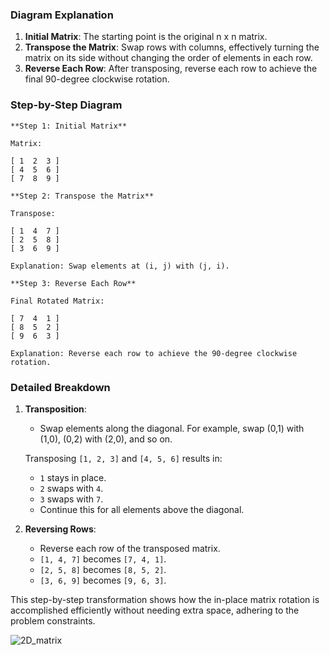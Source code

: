 ### Diagram Explanation

1. **Initial Matrix**: The starting point is the original n x n matrix.
2. **Transpose the Matrix**: Swap rows with columns, effectively turning the matrix on its side without changing the order of elements in each row.
3. **Reverse Each Row**: After transposing, reverse each row to achieve the final 90-degree clockwise rotation.

### Step-by-Step Diagram

```
**Step 1: Initial Matrix**

Matrix:

[ 1  2  3 ]
[ 4  5  6 ]
[ 7  8  9 ]

**Step 2: Transpose the Matrix**

Transpose:

[ 1  4  7 ]
[ 2  5  8 ]
[ 3  6  9 ]

Explanation: Swap elements at (i, j) with (j, i).

**Step 3: Reverse Each Row**

Final Rotated Matrix:

[ 7  4  1 ]
[ 8  5  2 ]
[ 9  6  3 ]

Explanation: Reverse each row to achieve the 90-degree clockwise rotation.
```

### Detailed Breakdown

1. **Transposition**:

   - Swap elements along the diagonal. For example, swap (0,1) with (1,0), (0,2) with (2,0), and so on.

   Transposing `[1, 2, 3]` and `[4, 5, 6]` results in:

   - `1` stays in place.
   - `2` swaps with `4`.
   - `3` swaps with `7`.
   - Continue this for all elements above the diagonal.

2. **Reversing Rows**:
   - Reverse each row of the transposed matrix.
   - `[1, 4, 7]` becomes `[7, 4, 1]`.
   - `[2, 5, 8]` becomes `[8, 5, 2]`.
   - `[3, 6, 9]` becomes `[9, 6, 3]`.

This step-by-step transformation shows how the in-place matrix rotation is accomplished efficiently without needing extra space, adhering to the problem constraints.

![2D_matrix](https://github.com/user-attachments/assets/14342606-3990-4224-b079-876bd771b74d)
